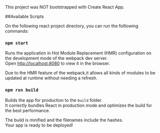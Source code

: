 This project was NOT bootstrapped with Create React App. 

##Available Scripts

On the following react project directory, you can run the folllowing commands:

### `npm start`

Runs the application in Hot Module Replacement (HMR) configuration on the development mode of the webpack dev server.<br />
Open [http://localhost:8080](http://localhost:8080) to view it in the browser.


Due to the HMR feature of the webpack,it allows all kinds of modules to be updated at runtime without needing a refresh.<br />


### `npm run build`

Builds the app for production to the `build` folder.<br />
It correctly bundles React in production mode and optimizes the build for the best performance.

The build is minified and the filenames include the hashes.<br />
Your app is ready to be deployed!

